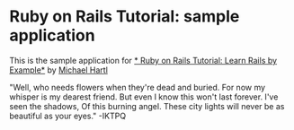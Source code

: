 # Ruby on Rails Tutorial: sample application

This is the sample application for [* Ruby on Rails Tutorial: Learn Rails by Example*](http://railstutorial/org/) by [Michael Hartl](http://michaelhartl.com/)

"Well, who needs flowers when they're dead and buried.
For now my whisper is my dearest friend.
But even I know this won't last forever.
I've seen the shadows,
Of this burning angel.
These city lights will never be as beautiful as your eyes."
-IKTPQ

